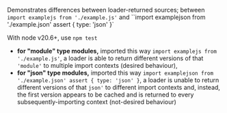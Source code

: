 Demonstrates differences between loader-returned sources; between `import examplejs from './example.js'` and ``import examplejson from './example.json' assert { type: 'json' }`

With node v20.6+, use `npm test`

 * **for "module" type modules,** imported this way `import examplejs from './example.js'`, a loader is able to return different versions of that `'module'` to multiple import contexts (desired behaviour),
 * **for "json" type modules,** imported this way `import examplejson from './example.json' assert { type: 'json' }`, a loader is unable to return different versions of that `json'` to different import contexts and, instead, the first version appears to be cached and is returned to every subsequently-importing context (not-desired behaviour)
